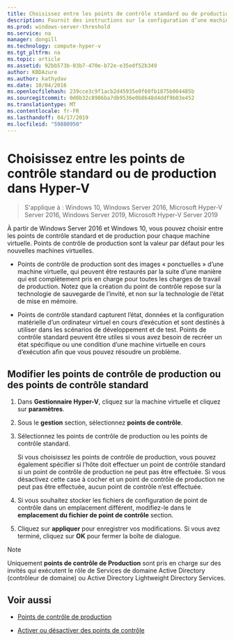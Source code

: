 ```yaml
---
title: Choisissez entre les points de contrôle standard ou de production dans Hyper-V
description: Fournit des instructions sur la configuration d’une machine virtuelle à utiliser des points de contrôle standard ou de production
ms.prod: windows-server-threshold
ms.service: na
manager: dongill
ms.technology: compute-hyper-v
ms.tgt_pltfrm: na
ms.topic: article
ms.assetid: 92bb573b-03b7-470e-b72e-e35edf52b349
author: KBDAzure
ms.author: kathydav
ms.date: 10/04/2016
ms.openlocfilehash: 239cce3c9f1acb2d45935e0f60fb1875b004485b
ms.sourcegitcommit: 0d0b32c8986ba7db9536e0b8648d4ddf9b03e452
ms.translationtype: MT
ms.contentlocale: fr-FR
ms.lasthandoff: 04/17/2019
ms.locfileid: "59880950"
---
```

# <a name="choose-between-standard-or-production-checkpoints-in-hyper-v"></a>Choisissez entre les points de contrôle standard ou de production dans Hyper-V

>S'applique à : Windows 10, Windows Server 2016, Microsoft Hyper-V Server 2016, Windows Server 2019, Microsoft Hyper-V Server 2019

  
À partir de Windows Server 2016 et Windows 10, vous pouvez choisir entre les points de contrôle standard et de production pour chaque machine virtuelle. Points de contrôle de production sont la valeur par défaut pour les nouvelles machines virtuelles.
  
- Points de contrôle de production sont des images « ponctuelles » d’une machine virtuelle, qui peuvent être restaurés par la suite d’une manière qui est complètement pris en charge pour toutes les charges de travail de production. Notez que la création du point de contrôle repose sur la technologie de sauvegarde de l’invité, et non sur la technologie de l’état de mise en mémoire.  
  
- Points de contrôle standard capturent l’état, données et la configuration matérielle d’un ordinateur virtuel en cours d’exécution et sont destinés à utiliser dans les scénarios de développement et de test. Points de contrôle standard peuvent être utiles si vous avez besoin de recréer un état spécifique ou une condition d’une machine virtuelle en cours d’exécution afin que vous pouvez résoudre un problème.  
 
 ## <a name="change-checkpoints-to-production-or-standard-checkpoints"></a>Modifier les points de contrôle de production ou des points de contrôle standard  
  
1.  Dans **Gestionnaire Hyper-V**, cliquez sur la machine virtuelle et cliquez sur **paramètres**.  
  
2.  Sous le **gestion** section, sélectionnez **points de contrôle**.  
  
3.  Sélectionnez les points de contrôle de production ou les points de contrôle standard.  
  
    Si vous choisissez les points de contrôle de production, vous pouvez également spécifier si l’hôte doit effectuer un point de contrôle standard si un point de contrôle de production ne peut pas être effectuée. Si vous désactivez cette case à cocher et un point de contrôle de production ne peut pas être effectuée, aucun point de contrôle n’est effectuée.  
  
4.  Si vous souhaitez stocker les fichiers de configuration de point de contrôle dans un emplacement différent, modifiez-le dans le **emplacement du fichier de point de contrôle** section.  
  
5.  Cliquez sur **appliquer** pour enregistrer vos modifications. Si vous avez terminé, cliquez sur **OK** pour fermer la boîte de dialogue.  
  
> [!NOTE]
> Uniquement **points de contrôle de Production** sont pris en charge sur des invités qui exécutent le rôle de Services de domaine Active Directory (contrôleur de domaine) ou Active Directory Lightweight Directory Services.

## <a name="see-also"></a>Voir aussi  
  
-   [Points de contrôle de production](../What-s-new-in-Hyper-V-on-Windows.md#BKMK_check)  
  
-   [Activer ou désactiver des points de contrôle](Enable-or-disable-checkpoints-in-Hyper-V.md)  
  


